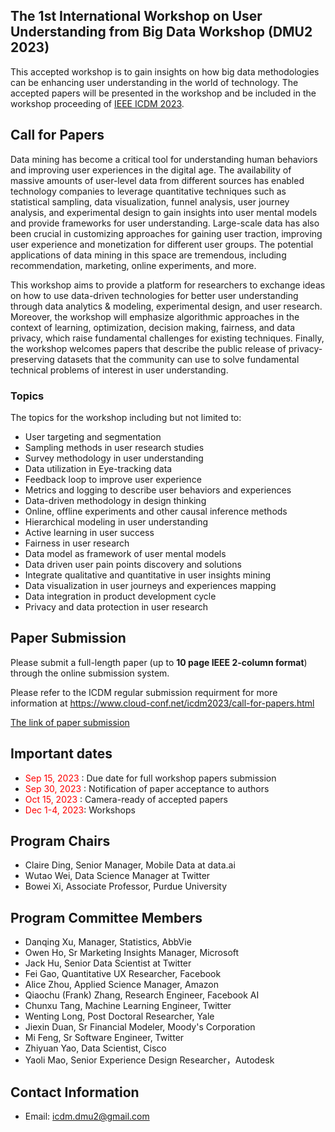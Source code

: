 ## The 1st International Workshop on User Understanding from Big Data Workshop (DMU2 2023)
This accepted workshop is to gain insights on how big data methodologies can be enhancing user understanding in the world of technology. The accepted papers will be presented in the workshop and be included in the workshop proceeding of [IEEE ICDM 2023](https://www.cloud-conf.net/icdm2023/index.html).

## Call for Papers
Data mining has become a critical tool for understanding human behaviors and improving user experiences in the digital age. The availability of massive amounts of user-level data from different sources has enabled technology companies to leverage quantitative techniques such as statistical sampling, data visualization, funnel analysis, user journey analysis, and experimental design to gain insights into user mental models and provide frameworks for user understanding. Large-scale data has also been crucial in customizing approaches for gaining user traction, improving user experience and monetization for different user groups. The potential applications of data mining in this space are tremendous, including recommendation, marketing, online experiments, and more.


This workshop aims to provide a platform for researchers to exchange ideas on how to use data-driven technologies for better user understanding through data analytics & modeling, experimental design, and user research. Moreover, the workshop will emphasize algorithmic approaches in the context of learning, optimization, decision making, fairness, and data privacy, which raise fundamental challenges for existing techniques. Finally, the workshop welcomes papers that describe the public release of privacy-preserving datasets that the community can use to solve fundamental technical problems of interest in user understanding.


### Topics

The topics for the workshop including but not limited to:
- User targeting and segmentation
- Sampling methods in user research studies
-	Survey methodology in user understanding
-	Data utilization in Eye-tracking data
-	Feedback loop to improve user experience
-	Metrics and logging to describe user behaviors and experiences
-	Data-driven methodology in design thinking
-	Online, offline experiments and other causal inference methods
-	Hierarchical modeling in user understanding
-	Active learning in user success
-	Fairness in user research
-	Data model as framework of user mental models
-	Data driven user pain points discovery and solutions
-	Integrate qualitative and quantitative in user insights mining
-	Data visualization in user journeys and experiences mapping
-	Data integration in product development cycle
-	Privacy and data protection in user research

## Paper Submission
Please submit a full-length paper (up to **10 page IEEE 2-column format**) through the online submission system.

Please refer to the ICDM regular submission requirment for more information at https://www.cloud-conf.net/icdm2023/call-for-papers.html

[The link of paper submission](https://www.wi-lab.com/cyberchair/2023/icdm23/scripts/submit.php?subarea=S15&undisplay_detail=1&wh=/cyberchair/2023/icdm23/scripts/ws_submit.php)

## Important dates 
-	<span style="color:red"> Sep 15, 2023 </span>: Due date for full workshop papers submission
-	<span style="color:red"> Sep 30, 2023 </span>: Notification of paper acceptance to authors
-	<span style="color:red"> Oct 15, 2023 </span>: Camera-ready of accepted papers 
-	<span style="color:red"> Dec 1-4, 2023</span>: Workshops

## Program Chairs
-	Claire Ding, Senior Manager, Mobile Data at data.ai
-	Wutao Wei, Data Science Manager at Twitter
-	Bowei Xi, Associate Professor, Purdue University


## Program Committee Members
- Danqing Xu, Manager, Statistics, AbbVie
-	Owen Ho, Sr Marketing Insights Manager, Microsoft
-	Jack Hu, Senior Data Scientist at Twitter
-	Fei Gao, Quantitative UX Researcher, Facebook
-	Alice Zhou, Applied Science Manager, Amazon
- Qiaochu (Frank) Zhang, Research Engineer, Facebook AI
- Chunxu Tang, Machine Learning Engineer, Twitter
- Wenting Long, Post Doctoral Researcher, Yale
- Jiexin Duan, Sr Financial Modeler, Moody's Corporation
- Mi Feng, Sr Software Engineer, Twitter
- Zhiyuan Yao, Data Scientist, Cisco
- Yaoli Mao, Senior Experience Design Researcher，Autodesk 

## Contact Information
- Email: icdm.dmu2@gmail.com


